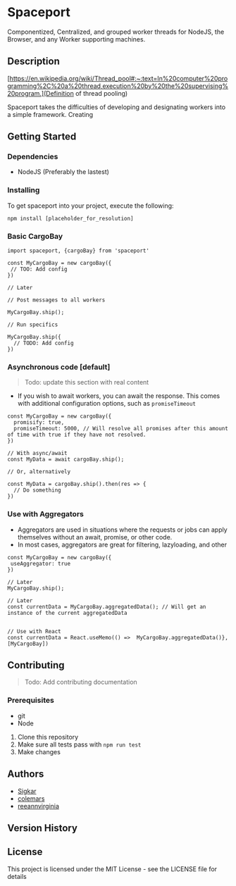 # Spaceport

Componentized, Centralized, and grouped worker threads for NodeJS, the Browser, and any Worker supporting machines.

## Description

[https://en.wikipedia.org/wiki/Thread_pool#:~:text=In%20computer%20programming%2C%20a%20thread,execution%20by%20the%20supervising%20program.](Definition of thread pooling)

Spaceport takes the difficulties of developing and designating workers into a simple framework. Creating

## Getting Started

### Dependencies

* NodeJS (Preferably the lastest)

### Installing

To get spaceport into your project, execute the following:

`npm install [placeholder_for_resolution]` 


### Basic CargoBay

```
import spaceport, {cargoBay} from 'spaceport'

const MyCargoBay = new cargoBay({
 // TOO: Add config 
})

// Later

// Post messages to all workers

MyCargoBay.ship();

// Run specifics

MyCargoBay.ship({
  // TODO: Add config
})
```
### Asynchronous code [default]
> Todo: update this section with real content
* If you wish to await workers, you can await the response. This comes with additional configuration options, such as
`promiseTimeout`

```
const MyCargoBay = new cargoBay({
  promisify: true,
  promiseTimeout: 5000, // Will resolve all promises after this amount of time with true if they have not resolved.
})

// With async/await
const MyData = await cargoBay.ship();

// Or, alternatively

const MyData = cargoBay.ship().then(res => {
  // Do something
})
```
### Use with Aggregators

* Aggregators are used in situations where the requests or jobs can apply themselves without an await, promise, or other code.
* In most cases, aggregators are great for filtering, lazyloading, and other 
```
const MyCargoBay = new cargoBay({
 useAggregator: true
})

// Later
MyCargoBay.ship();

// Later
const currentData = MyCargoBay.aggregatedData(); // Will get an instance of the current aggregatedData


// Use with React
const currentData = React.useMemo(() =>  MyCargoBay.aggregatedData()}, [MyCargoBay])
```

## Contributing
> Todo: Add contributing documentation

### Prerequisites
* git
* Node

1. Clone this repository
2. Make sure all tests pass with `npm run test`
3. Make changes


## Authors

* [Sigkar](https://github.com/sigkar)
* [colemars](https://github.com/colemars)
* [reeannvirginia](https://github.com/reeannvirginia)

## Version History


## License

This project is licensed under the MIT License - see the LICENSE file for details